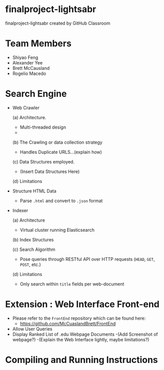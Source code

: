 # finalproject-lightsabr
finalproject-lightsabr created by GitHub Classroom

# Team Members
- Shiyao Feng 
- Alexander Yee
- Brett McCausland
- Rogelio Macedo 

# Search Engine

- Web Crawler

    (a) Architecture.
    
    - Multi-threaded design
    - 
        
    (b) The Crawling or data collection strategy
    
    - Handles Duplicate URLS...(explain how)
        
    (c) Data Structures employed.
    
    - (Insert Data Structures Here)
    
    (d) Limitations
    
        
- Structure HTML Data
    - Parse `.html` and convert to `.json` format

- Indexer
    
    (a) Architecture
    - Virtual cluster running Elasticsearch
  
    (b) Index Structures
  
    (c) Search Algorithm
    - Pose queries through RESTful API over HTTP requests (`HEAD`, `GET`, `POST`, etc.)
    
    (d) Limitations
    - Only search within `title` fields per web-document

# Extension : Web Interface Front-end
  - Please refer to the `FrontEnd` repository which can be found here:
      - https://github.com/McCuaslandBrett/FrontEnd
  - Allow User Queries
  - Display Ranked List of .edu Webpage Documents
  -(Add Screenshot of webpage?)
  -(Explain the Web Interface lightly, maybe limitations?)
   
   
# Compiling and Running Instructions
